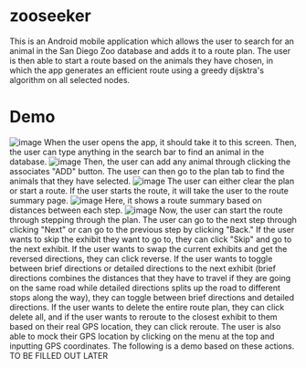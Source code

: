 # zooseeker
This is an Android mobile application which allows the user to search for an animal in the San Diego Zoo database and adds it to a route plan. The user is then able to start a route based on the animals they have chosen, in which the app generates an efficient route using a greedy dijsktra's algorithm on all selected nodes.

# Demo
![image](https://user-images.githubusercontent.com/59634395/178122225-6dd3c077-1bce-43bf-93e9-38962d263540.png)
When the user opens the app, it should take it to this screen. Then, the user can type anything in the search bar to find an animal in the database.
![image](https://user-images.githubusercontent.com/59634395/178122254-a48abccd-fbfb-4942-b540-0b8eb1deabf6.png)
Then, the user can add any animal through clicking the associates "ADD" button. The user can then go to the plan tab to find the animals that they have selected.
![image](https://user-images.githubusercontent.com/59634395/178122303-66a35123-9669-4001-99e0-a67c1a111158.png)
The user can either clear the plan or start a route. If the user starts the route, it will take the user to the route summary page.
![image](https://user-images.githubusercontent.com/59634395/178122325-96097d77-2a3a-4daa-9c03-2d7535893eca.png)
Here, it shows a route summary based on distances between each step.
![image](https://user-images.githubusercontent.com/59634395/178122342-09d9c8da-30c5-4806-a14d-dfee13bea5af.png)
Now, the user can start the route through stepping through the plan. The user can go to the next step through clicking "Next" or can go to the previous step by clicking "Back." If the user wants to skip the exhibit they want to go to, they can click "Skip" and go to the next exhibit. If the user wants to swap the current exhibits and get the reversed directions, they can click reverse. If the user wants to toggle between brief directions or detailed directions to the next exhibit (brief directions combines the distances that they have to travel if they are going on the same road while detailed directions splits up the road to different stops along the way), they can toggle between brief directions and detailed directions. If the user wants to delete the entire route plan, they can click delete all, and if the user wants to reroute to the closest exhibit to them based on their real GPS location, they can click reroute. The user is also able to mock their GPS location by clicking on the menu at the top and inputting GPS coordinates. The following is a demo based on these actions.
TO BE FILLED OUT LATER
